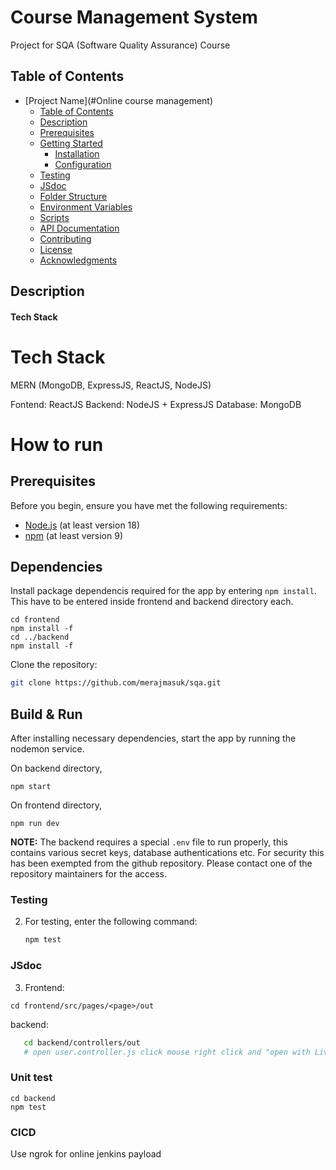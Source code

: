 # Course Management System
Project for SQA (Software Quality Assurance) Course

## Table of Contents

- [Project Name](#Online course management)
  - [Table of Contents](#table-of-contents)
  - [Description](#description)
  - [Prerequisites](#prerequisites)
  - [Getting Started](#getting-started)
    - [Installation](#installation)
    - [Configuration](#configuration)
  - [Testing](#testing)
  - [JSdoc](#jsdoc)
  - [Folder Structure](#folder-structure)
  - [Environment Variables](#environment-variables)
  - [Scripts](#scripts)
  - [API Documentation](#api-documentation)
  - [Contributing](#contributing)
  - [License](#license)
  - [Acknowledgments](#acknowledgments)

## Description
#### Tech Stack

# Tech Stack
MERN (MongoDB, ExpressJS, ReactJS, NodeJS)

Fontend: ReactJS
Backend: NodeJS + ExpressJS
Database: MongoDB


# How to run
## Prerequisites

Before you begin, ensure you have met the following requirements:

- [Node.js](https://nodejs.org/) (at least version 18)
- [npm](https://www.npmjs.com/) (at least version 9)


## Dependencies
Install package dependencis required for the app by entering `npm install`. This have to be entered inside frontend and backend directory each.

```
cd frontend
npm install -f
cd ../backend
npm install -f
```

Clone the repository:

   ```bash
   git clone https://github.com/merajmasuk/sqa.git
   ```


## Build & Run
After installing necessary dependencies, start the app by running the nodemon service.

On backend directory,
```
npm start
```

On frontend directory,
```
npm run dev
```

**NOTE:** The backend requires a special `.env` file to run properly, this contains various secret keys, database authentications etc. For security this has been exempted from the github repository. Please contact one of the repository maintainers for the access.

### Testing

2. For testing, enter the following command:

   ```bash
   npm test
   ```

### JSdoc

3. Frontend:

```
cd frontend/src/pages/<page>/out
```

backend: 
```bash
   cd backend/controllers/out
   # open user.controller.js click mouse right click and "open with Live server" button.
```

### Unit test

```
cd backend
npm test
```

### CICD
Use ngrok for online jenkins payload
